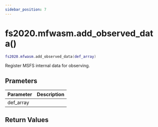 ```yaml
---
sidebar_position: 7
---
```


# fs2020.mfwasm.add_observed_data()
```lua
fs2020.mfwasm.add_observed_data(def_array)
```
Register MSFS internal data for observing.


## Prameters
|Parameter|Description|
|-|-|
|def_array||


## Return Values
